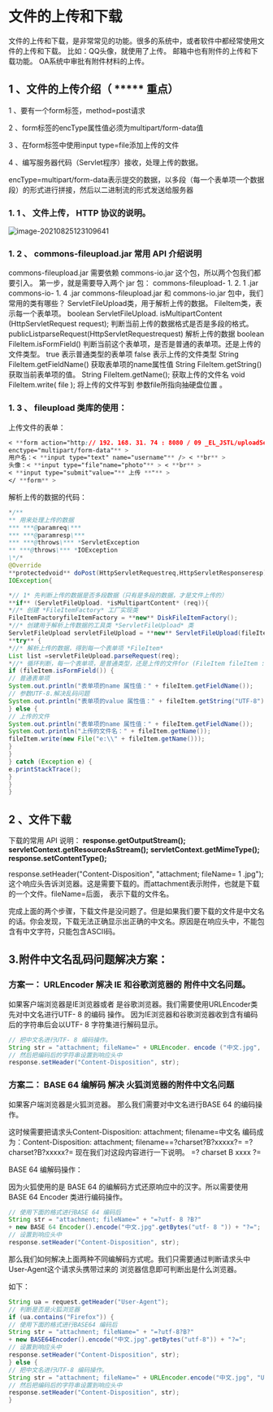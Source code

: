 # 文件的上传和下载

文件的上传和下载，是非常常见的功能。很多的系统中，或者软件中都经常使用文件的上传和下载。
比如：QQ头像，就使用了上传。
邮箱中也有附件的上传和下载功能。
OA系统中审批有附件材料的上传。

## 1 、文件的上传介绍（ ***** 重点）

1 、要有一个form标签，method=post请求

2 、form标签的encType属性值必须为multipart/form-data值

3 、在form标签中使用input type=file添加上传的文件

4 、编写服务器代码（Servlet程序）接收，处理上传的数据。

encType=multipart/form-data表示提交的数据，以多段（每一个表单项一个数据段）的形式进行拼接，然后以二进制流的形式发送给服务器

### 1. 1 、 文件上传， HTTP 协议的说明。

![image-20210825123109641](https://gitee.com/luck365/studypicture/raw/master/img/javaweb/%E6%96%87%E4%BB%B6%E4%B8%8A%E4%BC%A0%E5%92%8C%E4%B8%8B%E8%BD%BD/image-20210825123109641.png)

### 1. 2 、 commons-fileupload.jar 常用 API 介绍说明

commons-fileupload.jar 需要依赖 commons-io.jar 这个包，所以两个包我们都要引入。
第一步，就是需要导入两个 jar 包：
commons-fileupload- 1. 2. 1 .jar
commons-io- 1. 4 .jar
commons-fileupload.jar 和 commons-io.jar 包中，我们常用的类有哪些？
ServletFileUpload类，用于解析上传的数据。
FileItem类，表示每一个表单项。
boolean ServletFileUpload. isMultipartContent (HttpServletRequest request);
判断当前上传的数据格式是否是多段的格式。
publicList<FileItem>parseRequest(HttpServletRequestrequest)
解析上传的数据
boolean FileItem.isFormField()
判断当前这个表单项，是否是普通的表单项。还是上传的文件类型。
true 表示普通类型的表单项
false 表示上传的文件类型
String FileItem.getFieldName()
获取表单项的name属性值
String FileItem.getString()
获取当前表单项的值。
String FileItem.getName();
获取上传的文件名
void FileItem.write( file );
将上传的文件写到 参数file所指向抽硬盘位置 。

### 1. 3 、 fileupload 类库的使用：

上传文件的表单：

```css
< **form action="http:// 192. 168. 31. 74 : 8080 / 09 _EL_JSTL/uploadServlet" method="post"
enctype="multipart/form-data"** >
用户名：< **input type="text" name="username"** /> < **br** >
头像：< **input type="file"name="photo"** > < **br** >
< **input type="submit"value="** 上传 **"** >
</ **form** >
```

解析上传的数据的代码：

```java
*/**
** 用来处理上传的数据
*** ***@paramreq\***
*** ***@paramresp\***
*** ***@throws\*** *ServletException
** ***@throws\*** *IOException
\*/*
@Override
**protectedvoid** doPost(HttpServletRequestreq,HttpServletResponseresp) **throws** ServletException,
IOException{

*// 1* 先判断上传的数据是否多段数据（只有是多段的数据，才是文件上传的）
**if** (ServletFileUpload. *isMultipartContent* (req)){
*//* 创建 *FileItemFactory* 工厂实现类
FileItemFactoryfileItemFactory = **new** DiskFileItemFactory();
*//* 创建用于解析上传数据的工具类 *ServletFileUpload* 类
ServletFileUpload servletFileUpload = **new** ServletFileUpload(fileItemFactory);
**try** {
*//* 解析上传的数据，得到每一个表单项 *FileItem*
List list =servletFileUpload.parseRequest(req);
*//* 循环判断，每一个表单项，是普通类型，还是上传的文件for (FileItem fileItem : list) {
if (fileItem.isFormField()) {
// 普通表单项
System.out.println("表单项的name 属性值：" + fileItem.getFieldName());
// 参数UTF-8.解决乱码问题
System.out.println("表单项的value 属性值：" + fileItem.getString("UTF-8"));
} else {
// 上传的文件
System.out.println("表单项的name 属性值：" + fileItem.getFieldName());
System.out.println("上传的文件名：" + fileItem.getName());
fileItem.write(new File("e:\\" + fileItem.getName()));
}
}
} catch (Exception e) {
e.printStackTrace();
}
}
}
```

## 2 、文件下载

下载的常用 API 说明：
**response.getOutputStream();**
**servletContext.getResourceAsStream();**
**servletContext.getMimeType();**
**response.setContentType();**

response.setHeader("Content-Disposition", "attachment; fileName= 1 .jpg");
这个响应头告诉浏览器。这是需要下载的。而attachment表示附件，也就是下载的一个文件。fileName=后面，
表示下载的文件名。

完成上面的两个步骤，下载文件是没问题了。但是如果我们要下载的文件是中文名的话。你会发现，下载无法正确显示出正确的中文名。原因是在响应头中，不能包含有中文字符，只能包含ASCII码。

## 3.附件中文名乱码问题解决方案：

### 方案一： URLEncoder 解决 IE 和谷歌浏览器的 附件中文名问题。

如果客户端浏览器是IE浏览器或者 是谷歌浏览器。我们需要使用URLEncoder类先对中文名进行UTF- 8 的编码
操作。
因为IE浏览器和谷歌浏览器收到含有编码后的字符串后会以UTF- 8 字符集进行解码显示。

```java
// 把中文名进行UTF- 8 编码操作。
String str = "attachment; fileName=" + URLEncoder. encode ("中文.jpg", "UTF- 8 ");
// 然后把编码后的字符串设置到响应头中
response.setHeader("Content-Disposition", str);
```

### 方案二： BASE 64 编解码 解决 火狐浏览器的附件中文名问题

如果客户端浏览器是火狐浏览器。 那么我们需要对中文名进行BASE 64 的编码操作。

这时候需要把请求头Content-Disposition: attachment; filename=中文名
编码成为：Content-Disposition: attachment; filename==?charset?B?xxxxx?=
=?charset?B?xxxxx?= 现在我们对这段内容进行一下说明。
=?
charset
B
xxxx
?=

BASE 64 编解码操作：

因为火狐使用的是 BASE 64 的编解码方式还原响应中的汉字。所以需要使用 BASE 64 Encoder 类进行编码操作。

```java
// 使用下面的格式进行BASE 64 编码后
String str = "attachment; fileName=" + "=?utf- 8 ?B?"
+ new BASE 64 Encoder().encode("中文.jpg".getBytes("utf- 8 ")) + "?=";
// 设置到响应头中
response.setHeader("Content-Disposition", str);
```

那么我们如何解决上面两种不同编解码方式呢。我们只需要通过判断请求头中User-Agent这个请求头携带过来的
浏览器信息即可判断出是什么浏览器。

如下：

```java
String ua = request.getHeader("User-Agent");
// 判断是否是火狐浏览器
if (ua.contains("Firefox")) {
// 使用下面的格式进行BASE64 编码后
String str = "attachment; fileName=" + "=?utf-8?B?"
+ new BASE64Encoder().encode("中文.jpg".getBytes("utf-8")) + "?=";
// 设置到响应头中
response.setHeader("Content-Disposition", str);
} else {
// 把中文名进行UTF-8 编码操作。
String str = "attachment; fileName=" + URLEncoder.encode("中文.jpg", "UTF-8");
// 然后把编码后的字符串设置到响应头中
response.setHeader("Content-Disposition", str);
}
```

